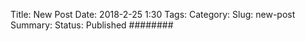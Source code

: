 Title: New Post
Date: 2018-2-25 1:30
Tags:
Category:
Slug: new-post
Summary:
Status: Published
########
